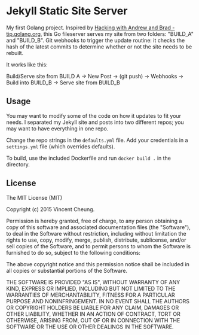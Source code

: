 Jekyll Static Site Server
=========================

My first Golang project. Inspired by [Hacking with Andrew and Brad - tip.golang.org](https://www.youtube.com/watch?v=1rZ-JorHJEY),
this Go fileserver serves my site from two folders: "BUILD_A" and "BUILD_B".
Git webhooks to trigger the update routine: it checks the hash of the latest commits to determine whether or not the site needs to be rebuilt.

It works like this:

Build/Serve site from BUILD A -> New Post -> (git push) -> Webhooks -> Build into BUILD_B -> Serve site from BUILD_B

## Usage

You may want to modify some of the code on how it updates to fit your needs. I separated my Jekyll site and posts into two different repos; you may want to have everything in one repo.

Change the repo strings in the `defaults.yml` file. Add your credentials in a `settings.yml` file (which overrides defaults).

To build, use the included Dockerfile and run `docker build .` in the directory.

## License

The MIT License (MIT)

Copyright (c) 2015 Vincent Cheung.

Permission is hereby granted, free of charge, to any person obtaining a copy of this software and associated
documentation files (the "Software"), to deal in the Software without restriction, including without limitation the
rights to use, copy, modify, merge, publish, distribute, sublicense, and/or sell copies of the Software, and to permit
persons to whom the Software is furnished to do so, subject to the following conditions:

The above copyright notice and this permission notice shall be included in all copies or substantial portions of the
Software.

THE SOFTWARE IS PROVIDED "AS IS", WITHOUT WARRANTY OF ANY KIND, EXPRESS OR IMPLIED, INCLUDING BUT NOT LIMITED TO THE
WARRANTIES OF MERCHANTABILITY, FITNESS FOR A PARTICULAR PURPOSE AND NONINFRINGEMENT. IN NO EVENT SHALL THE AUTHORS OR
COPYRIGHT HOLDERS BE LIABLE FOR ANY CLAIM, DAMAGES OR OTHER LIABILITY, WHETHER IN AN ACTION OF CONTRACT, TORT OR
OTHERWISE, ARISING FROM, OUT OF OR IN CONNECTION WITH THE SOFTWARE OR THE USE OR OTHER DEALINGS IN THE SOFTWARE.

